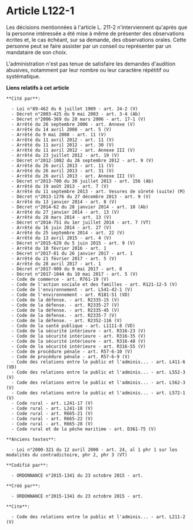 # Article L122-1

Les décisions mentionnées à l'article L. 211-2 n'interviennent qu'après que la personne intéressée a été mise à même de
présenter des observations écrites et, le cas échéant, sur sa demande, des observations orales. Cette personne peut se faire
assister par un conseil ou représenter par un mandataire de son choix. 

L'administration n'est pas tenue de satisfaire les demandes d'audition abusives, notamment par leur nombre ou leur caractère
répétitif ou systématique.

**Liens relatifs à cet article**

	**Cité par**:

	  - Loi n°89-462 du 6 juillet 1989 - art. 24-2 (V)
	  - Décret n°2003-425 du 9 mai 2003 - art. 3-4 (Ab)
	  - Décret n°2006-369 du 28 mars 2006 - art. 17-1 (V)
	  - Arrêté du 26 septembre 2006 - art. Annexe (V)
	  - Arrêté du 14 avril 2008 - art. 5 (V)
	  - Arrêté du 9 mai 2008 - art. 11 (V)
	  - Arrêté du 11 avril 2012 - art. 11 (V)
	  - Arrêté du 11 avril 2012 - art. 30 (V)
	  - Arrêté du 11 avril 2012 - art. Annexe III (V)
	  - Arrêté du 23 juillet 2012 - art. 19 (V)
	  - Décret n°2012-1082 du 26 septembre 2012 - art. 9 (V)
	  - Arrêté du 26 avril 2013 - art. 11 (V)
	  - Arrêté du 26 avril 2013 - art. 31 (V)
	  - Arrêté du 26 avril 2013 - art. Annexe III (V)
	  - Décret n°2013-700 du 30 juillet 2013 - art. 156 (Ab)
	  - Arrêté du 19 août 2013 - art. 7 (V)
	  - Arrêté du 11 septembre 2013 - art. Vesures de sûreté (suite) (M)
	  - Décret n°2013-1276 du 27 décembre 2013 - art. 9 (V)
	  - Arrêté du 13 janvier 2014 - art. 8 (V)
	  - Décret n°2014-62 du 28 janvier 2014 - art. 10 (Ab)
	  - Arrêté du 27 janvier 2014 - art. 13 (V)
	  - Arrêté du 28 mars 2014 - art. 13 (V)
	  - Décret n°2014-751 du 1er juillet 2014 - art. 7 (VT)
	  - Arrêté du 16 juin 2014 - art. 27 (V)
	  - Arrêté du 25 septembre 2014 - art. 22 (V)
	  - Arrêté du 13 avril 2015 - art. 4 (V)
	  - Décret n°2015-629 du 5 juin 2015 - art. 9 (V)
	  - Arrêté du 10 février 2016 - art. 1
	  - Décret n°2017-81 du 26 janvier 2017 - art. 1
	  - Arrêté du 21 février 2017 - art. 5 (V)
	  - Arrêté du 28 avril 2017 - art. 1
	  - Décret n°2017-909 du 9 mai 2017 - art. 8
	  - Décret n°2017-1044 du 10 mai 2017 - art. 5 (V)
	  - Code de commerce - art. R761-19 (V)
	  - Code de l'action sociale et des familles - art. R121-12-5 (V)
	  - Code de l'environnement - art. L541-42-1 (V)
	  - Code de l'environnement - art. R181-51 (VD)
	  - Code de la défense. - art. R2335-15 (V)
	  - Code de la défense. - art. R2335-27 (V)
	  - Code de la défense. - art. R2335-45 (V)
	  - Code de la défense. - art. R2335-7 (V)
	  - Code de la défense. - art. R2352-116 (V)
	  - Code de la santé publique - art. L1111-8 (VD)
	  - Code de la sécurité intérieure - art. R316-23 (V)
	  - Code de la sécurité intérieure - art. R316-35 (V)
	  - Code de la sécurité intérieure - art. R316-48 (V)
	  - Code de la sécurité intérieure - art. R316-55 (V)
	  - Code de procédure pénale - art. R57-6-10 (V)
	  - Code de procédure pénale - art. R57-6-9 (V)
	  - Code des relations entre le public et l'adminis... - art. L411-6 (VD)
	  - Code des relations entre le public et l'adminis... - art. L552-3 (V)
	  - Code des relations entre le public et l'adminis... - art. L562-3 (V)
	  - Code des relations entre le public et l'adminis... - art. L572-1 (V)
	  - Code rural - art. L241-17 (V)
	  - Code rural - art. L241-18 (V)
	  - Code rural - art. R665-21 (V)
	  - Code rural - art. R665-22 (V)
	  - Code rural - art. R665-28 (V)
	  - Code rural et de la pêche maritime - art. D361-75 (V)

	**Anciens textes**:

	  - Loi n°2000-321 du 12 avril 2000 - art. 24, al 1 phr 1 sur les modalités du contradictoire, phr 2, phr 3 (VT)

	**Codifié par**:

	  - ORDONNANCE n°2015-1341 du 23 octobre 2015 - art.

	**Créé par**:

	  - ORDONNANCE n°2015-1341 du 23 octobre 2015 - art.

	**Cite**:

	  - Code des relations entre le public et l'adminis... - art. L211-2 (V)
